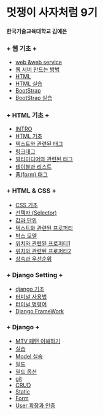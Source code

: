 # 멋쟁이 사자처럼 9기
#### 한국기술교육대학교 김예은

### + 웹 기초 +
<ul> 
<li><a href="1/web &web service.md"> web &web service </a></li>
<li><a href="1/웹 서버.md"> 웹 서버 만드는 방법 </a></li>
<li><a href="1/html.md"> HTML </a></li>
<li><a href="1/html.html"> HTML 실습 </a></li>
<li><a href="1/BootStrap.md"> BootStrap </a></li>
<li><a href="1/BootStrap.html"> BootStrap 실습 </a></li>
</ul>

### + HTML 기초 +
<ul> 
<li><a href="2/INTRO.md"> INTRO </a></li>
<li><a href="2/HTML 기초.md"> HTML 기초 </a></li>
<li><a href="2/텍스트와 관련된 태그.md"> 텍스트와 관련된 태그 </a></li>
<li><a href="2/링크태그.md"> 링크태그 </a></li>
<li><a href="2/멀티미디어와 관련된 태그.md"> 멀티미디어와 관련된 태그 </a></li>
<li><a href="2/테이블과 리스트.md"> 테이블과 리스트 </a></li>
<li><a href="2/폼(form) 태그.md"> 폼(form) 태그 </a></li>
</ul>

### + HTML & CSS +
<ul> 
<li><a href="3/CSS 기초.md"> CSS 기초 </a></li>
<li><a href="3/선택자 (Selector).md"> 선택자 (Selector) </a></li>
<li><a href="3/값과 단위.md"> 값과 단위 </a></li>
<li><a href="3/텍스트와 관련된 프로퍼티.md"> 텍스트와 관련된 프로퍼티 </a></li>
<li><a href="3/박스 모델.md"> 박스 모델 </a></li>
<li><a href="3/위치와 관련된 프로퍼티1.md"> 위치와 관련된 프로퍼티1 </a></li>
<li><a href="3/위치와 관련된 프로퍼티2.md"> 위치와 관련된 프로퍼티2 </a></li>
<li><a href="3/상속과 우선순위.md"> 상속과 우선순위 </a></li>
</ul>

### + Django Setting +
<ul>
<li><a href="4/Django.md"> django 기초 </a></li>
<li><a href="4/터미널 사용법.md"> 터미널 사용법 </a></li>
<li><a href="4/터미널 명령어.md"> 터미널 명령어 </a></li>
<li><a href="4/Django FrameWork.md"> Django FrameWork </a></li>
</ul> 

### + Django +
<ul>
<li><a href="5/MTV 패턴 이해하기.md"> MTV 패턴 이해하기 </a></li>
<li><a href="5/실습.md"> 실습 </a></li>
<li><a href="5/Model 실습.md"> Model 실습 </a></li>
<li><a href="5/DB_type.png"> 필드  </a></li>
<li><a href="5/필드 옵션.png"> 필드 옵션 </a></li>
<li><a href="5/git.md"> git </a></li>
<li><a href="5/CRUD.md"> CRUD </a></li>
<li><a href="6/Static.md"> Static </a></li>
<li><a href="6/Form.md"> Form </a></li>
<li><a href="6/User 확장과 인증.md"> User 확장과 인증 </a></li>
</ul> 
  
  
  
  
